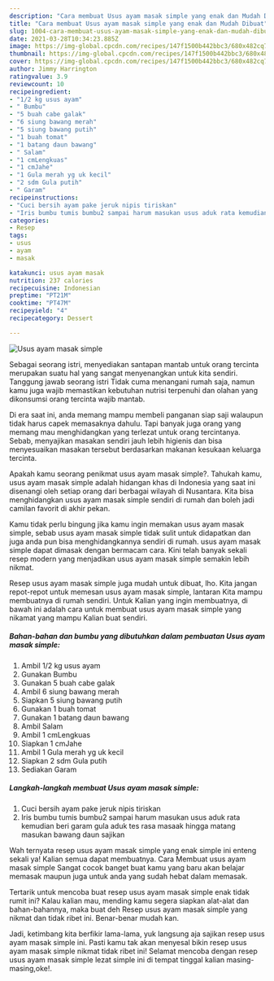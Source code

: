 ```yaml
---
description: "Cara membuat Usus ayam masak simple yang enak dan Mudah Dibuat"
title: "Cara membuat Usus ayam masak simple yang enak dan Mudah Dibuat"
slug: 1004-cara-membuat-usus-ayam-masak-simple-yang-enak-dan-mudah-dibuat
date: 2021-03-28T10:34:23.885Z
image: https://img-global.cpcdn.com/recipes/147f1500b442bbc3/680x482cq70/usus-ayam-masak-simple-foto-resep-utama.jpg
thumbnail: https://img-global.cpcdn.com/recipes/147f1500b442bbc3/680x482cq70/usus-ayam-masak-simple-foto-resep-utama.jpg
cover: https://img-global.cpcdn.com/recipes/147f1500b442bbc3/680x482cq70/usus-ayam-masak-simple-foto-resep-utama.jpg
author: Jimmy Harrington
ratingvalue: 3.9
reviewcount: 10
recipeingredient:
- "1/2 kg usus ayam"
- " Bumbu"
- "5 buah cabe galak"
- "6 siung bawang merah"
- "5 siung bawang putih"
- "1 buah tomat"
- "1 batang daun bawang"
- " Salam"
- "1 cmLengkuas"
- "1 cmJahe"
- "1 Gula merah yg uk kecil"
- "2 sdm Gula putih"
- " Garam"
recipeinstructions:
- "Cuci bersih ayam pake jeruk nipis tiriskan"
- "Iris bumbu tumis bumbu2 sampai harum masukan usus aduk rata kemudian beri garam gula aduk tes rasa masaak hingga matang masukan bawang daun sajikan"
categories:
- Resep
tags:
- usus
- ayam
- masak

katakunci: usus ayam masak 
nutrition: 237 calories
recipecuisine: Indonesian
preptime: "PT21M"
cooktime: "PT47M"
recipeyield: "4"
recipecategory: Dessert

---
```



![Usus ayam masak simple](https://img-global.cpcdn.com/recipes/147f1500b442bbc3/680x482cq70/usus-ayam-masak-simple-foto-resep-utama.jpg)

Sebagai seorang istri, menyediakan santapan mantab untuk orang tercinta merupakan suatu hal yang sangat menyenangkan untuk kita sendiri. Tanggung jawab seorang istri Tidak cuma menangani rumah saja, namun kamu juga wajib memastikan kebutuhan nutrisi terpenuhi dan olahan yang dikonsumsi orang tercinta wajib mantab.

Di era  saat ini, anda memang mampu membeli panganan siap saji walaupun tidak harus capek memasaknya dahulu. Tapi banyak juga orang yang memang mau menghidangkan yang terlezat untuk orang tercintanya. Sebab, menyajikan masakan sendiri jauh lebih higienis dan bisa menyesuaikan masakan tersebut berdasarkan makanan kesukaan keluarga tercinta. 



Apakah kamu seorang penikmat usus ayam masak simple?. Tahukah kamu, usus ayam masak simple adalah hidangan khas di Indonesia yang saat ini disenangi oleh setiap orang dari berbagai wilayah di Nusantara. Kita bisa menghidangkan usus ayam masak simple sendiri di rumah dan boleh jadi camilan favorit di akhir pekan.

Kamu tidak perlu bingung jika kamu ingin memakan usus ayam masak simple, sebab usus ayam masak simple tidak sulit untuk didapatkan dan juga anda pun bisa menghidangkannya sendiri di rumah. usus ayam masak simple dapat dimasak dengan bermacam cara. Kini telah banyak sekali resep modern yang menjadikan usus ayam masak simple semakin lebih nikmat.

Resep usus ayam masak simple juga mudah untuk dibuat, lho. Kita jangan repot-repot untuk memesan usus ayam masak simple, lantaran Kita mampu membuatnya di rumah sendiri. Untuk Kalian yang ingin membuatnya, di bawah ini adalah cara untuk membuat usus ayam masak simple yang nikamat yang mampu Kalian buat sendiri.

<!--inarticleads1-->

##### Bahan-bahan dan bumbu yang dibutuhkan dalam pembuatan Usus ayam masak simple:

1. Ambil 1/2 kg usus ayam
1. Gunakan  Bumbu
1. Gunakan 5 buah cabe galak
1. Ambil 6 siung bawang merah
1. Siapkan 5 siung bawang putih
1. Gunakan 1 buah tomat
1. Gunakan 1 batang daun bawang
1. Ambil  Salam
1. Ambil 1 cmLengkuas
1. Siapkan 1 cmJahe
1. Ambil 1 Gula merah yg uk kecil
1. Siapkan 2 sdm Gula putih
1. Sediakan  Garam




<!--inarticleads2-->

##### Langkah-langkah membuat Usus ayam masak simple:

1. Cuci bersih ayam pake jeruk nipis tiriskan
1. Iris bumbu tumis bumbu2 sampai harum masukan usus aduk rata kemudian beri garam gula aduk tes rasa masaak hingga matang masukan bawang daun sajikan




Wah ternyata resep usus ayam masak simple yang enak simple ini enteng sekali ya! Kalian semua dapat membuatnya. Cara Membuat usus ayam masak simple Sangat cocok banget buat kamu yang baru akan belajar memasak maupun juga untuk anda yang sudah hebat dalam memasak.

Tertarik untuk mencoba buat resep usus ayam masak simple enak tidak rumit ini? Kalau kalian mau, mending kamu segera siapkan alat-alat dan bahan-bahannya, maka buat deh Resep usus ayam masak simple yang nikmat dan tidak ribet ini. Benar-benar mudah kan. 

Jadi, ketimbang kita berfikir lama-lama, yuk langsung aja sajikan resep usus ayam masak simple ini. Pasti kamu tak akan menyesal bikin resep usus ayam masak simple nikmat tidak ribet ini! Selamat mencoba dengan resep usus ayam masak simple lezat simple ini di tempat tinggal kalian masing-masing,oke!.

